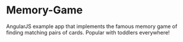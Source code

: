 Memory-Game
===========

AngularJS example app that implements the famous memory game of finding matching pairs of cards.  Popular with toddlers everywhere!